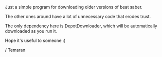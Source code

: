 Just a simple program for downloading older versions of beat saber.

The other ones around have a lot of unnecessary code that erodes trust.

The only dependency here is DepotDownloader, which will be automatically downloaded as you run it.

Hope it's useful to someone :)

/ Temaran